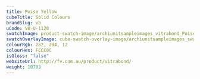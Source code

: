 ```yaml
---
title: Poise Yellow
cubeTitle: Solid Colours
brandSlug: vb
uCode: VB-U-1120
swatchImage: product-swatch-image/archiunitsampleimages_vitrabond_Poise_Yellow.jpg
swatchOverlayImage: cube-swatch-overlay-image/archiunitsampleimages_swatch-overlay_vitrabond.png
colourRgb: 252, 204, 12
colourHex: FCCC0C
isGloss: "false"
websiteUrl: http://fv.com.au/product/vitrabond/
weight: 10703
---
```

